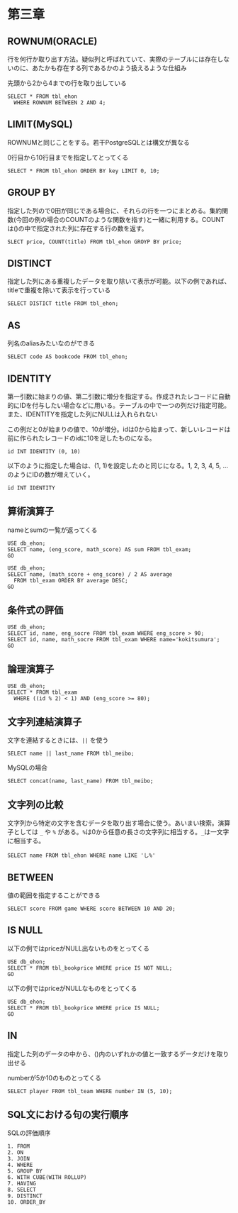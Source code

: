 # 第三章

## ROWNUM(ORACLE)
行を何行か取り出す方法。疑似列と呼ばれていて、実際のテーブルには存在しないのに、あたかも存在する列であるかのよう扱えるような仕組み

先頭から2から4までの行を取り出している

```
SELECT * FROM tbl_ehon
  WHERE ROWNUM BETWEEN 2 AND 4;
```

## LIMIT(MySQL)
ROWNUMと同じことをする。若干PostgreSQLとは構文が異なる

0行目から10行目までを指定してとってくる

```
SELECT * FROM tbl_ehon ORDER BY key LIMIT 0, 10;
```

## GROUP BY
指定した列ので0田が同じである場合に、それらの行を一つにまとめる。集約関数(今回の例の場合のCOUNTのような関数を指す)と一緒に利用する。COUNTは()の中で指定された列に存在する行の数を返す。

```
SLECT price, COUNT(title) FROM tbl_ehon GROYP BY price;
```

## DISTINCT

指定した列にある重複したデータを取り除いて表示が可能。以下の例であれば、titleで重複を除いて表示を行っている

```
SELECT DISTICT title FROM tbl_ehon;
```

## AS
列名のaliasみたいなのができる

```
SELECT code AS bookcode FROM tbl_ehon;
```

## IDENTITY

第一引数に始まりの値、第二引数に増分を指定する。作成されたレコードに自動的にIDを付与したい場合などに用いる。テーブルの中で一つの列だけ指定可能。また、IDENTITYを指定した列にNULLは入れられない

この例だと0が始まりの値で、10が増分。idは0から始まって、新しいレコードは前に作られたレコードのidに10を足したものになる。

```
id INT IDENTITY (0, 10)
```

以下のように指定した場合は、(1, 1)を設定したのと同じになる。1, 2, 3, 4, 5, ...のようにIDの数が増えていく。

```
id INT IDENTITY
```

## 算術演算子

nameとsumの一覧が返ってくる

```
USE db_ehon;
SELECT name, (eng_score, math_score) AS sum FROM tbl_exam;
GO
```

```
USE db_ehon;
SELECT name, (math_score + eng_score) / 2 AS average
  FROM tbl_exam ORDER BY average DESC;
GO

```

## 条件式の評価

```
USE db_ehon;
SELECT id, name, eng_socre FROM tbl_exam WHERE eng_score > 90;
SELECT id, name, math_socre FROM tbl_exam WHERE name='kokitsumura';
GO
```

## 論理演算子

```
USE db_ehon;
SELECT * FROM tbl_exam
  WHERE ((id % 2) < 1) AND (eng_score >= 80);
```

## 文字列連結演算子
文字を連結するときには、`||` を使う

```
SELECT name || last_name FROM tbl_meibo;
```

MySQLの場合

```
SELECT concat(name, last_name) FROM tbl_meibo;
```

## 文字列の比較
文字列から特定の文字を含むデータを取り出す場合に使う。あいまい検索。演算子としては `_` や `%` がある。`%`は0から任意の長さの文字列に相当する。`_`は一文字に相当する。

```
SELECT name FROM tbl_ehon WHERE name LIKE 'し%'
```

## BETWEEN

値の範囲を指定することができる

```
SELECT score FROM game WHERE score BETWEEN 10 AND 20;
```

## IS NULL

以下の例ではpriceがNULL出ないものをとってくる

```
USE db_ehon;
SELECT * FROM tbl_bookprice WHERE price IS NOT NULL;
GO
```

以下の例ではpriceがNULLなものをとってくる

```
USE db_ehon;
SELECT * FROM tbl_bookprice WHERE price IS NULL;
GO
```

## IN

指定した列のデータの中から、()内のいずれかの値と一致するデータだけを取り出せる

numberが5か10のものとってくる

```
SELECT player FROM tbl_team WHERE number IN (5, 10);
```

## SQL文における句の実行順序

SQLの評価順序

```
1. FROM
2. ON
3. JOIN
4. WHERE
5. GROUP BY
6. WITH CUBE(WITH ROLLUP)
7. HAVING
8. SELECT
9. DISTINCT
10. ORDER_BY
```
